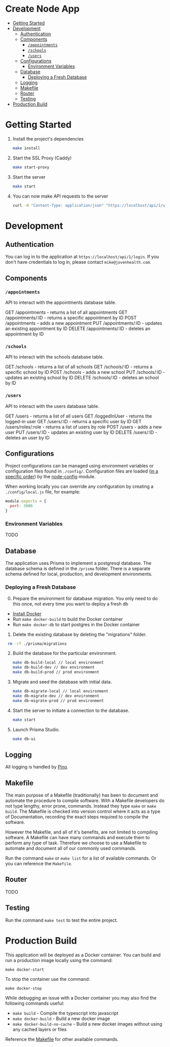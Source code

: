 # Create Node App

- [Getting Started](#getting-started)
- [Development](#development)
  - [Authentication](#authentication)
  - [Components](#components)
    - [`/appointments`](#appointments)
    - [`/schools`](#schools)
    - [`/users`](#users)
  - [Configurations](#configurations)
    - [Environment Variables](#environment-variables)
  - [Database](#database)
    - [Deploying a Fresh Database](#deploying-a-fresh-database)
  - [Logging](#logging)
  - [Makefile](#makefile)
  - [Router](#router)
  - [Testing](#testing)
- [Production Build](#production-build)

# Getting Started

1. Install the project's dependencies

   ```bash
   make install
   ```

2. Start the SSL Proxy (Caddy)

   ```bash
   make start-proxy
   ```

3. Start the server

   ```bash
   make start
   ```

3. You can now make API requests to the server

   ```bash
   curl -H "Content-Type: application/json" "https://localhost/api/1/users"
   ```

# Development

## Authentication

You can log in to the application at `https://localhost/api/1/login`. If you don't have credentials to log in, please contact `mike@jovenhealth.com`.

## Components

### `/appointments`

API to interact with the appointments database table.

GET /appointments - returns a list of all appointments
GET /appointments/:ID - returns a specific appointment by ID
POST /appointments - adds a new appointment
PUT /appointments/:ID - updates an existing appointment by ID
DELETE /appointments/:ID - deletes an appointment by ID

### `/schools`

API to interact with the schools database table.

GET /schools - returns a list of all schools
GET /schools/:ID - returns a specific school by ID
POST /schools - adds a new school
PUT /schools/:ID - updates an existing school by ID
DELETE /schools/:ID - deletes an school by ID

### `/users`

API to interact with the users database table.

GET /users - returns a list of all users
GET /loggedInUser - returns the logged-in user
GET /users/:ID - returns a specific user by ID
GET /users/roles/:role - returns a list of users by role
POST /users - adds a new user
PUT /users/:ID - updates an existing user by ID
DELETE /users/:ID - deletes an user by ID

## Configurations

Project configurations can be managed using environment variables or configuration files found in `./config/`. Configuration files are loaded ([in a specific order](https://github.com/lorenwest/node-config/wiki/Configuration-Files#file-load-order)) by the [node-config](https://github.com/lorenwest/node-config) module.

When working locally you can override any configuration by creating a `./config/local.js` file, for example:

```js
module.exports = {
  port: 3000
}
```

### Environment Variables

TODO

## Database

The application uses Prisma to implement a postgresql database. The database schema is defined in the `/prisma` folder. There is a separate schema defined for local, production, and development environments.

### Deploying a Fresh Database

0. Prepare the environment for database migration.
  You only need to do this once, not every time you want to deploy a fresh db

  - [Install Docker](https://docs.docker.com/get-docker/)
  - Run `make docker-build` to build the Docker container
  - Run `make docker-db` to start postgres in the Docker container

1. Delete the existing database by deleting the "migrations" folder.

  ```bash
   rm -rf ./prisma/migrations
   ```

2. Build the database for the particular environment.

   ```bash
   make db-build-local // local environment
   make db-build-dev // dev environment
   make db-build-prod // prod environment
   ```

3. Migrate and seed the database with initial data.

   ```bash
   make db-migrate-local // local environment
   make db-migrate-dev // dev environment
   make db-migrate-prod // prod environment
   ```

4. Start the server to initiate a connection to the database.

   ```bash
   make start
   ```

5. Launch Prisma Studio.

   ```bash
   make db-ui
   ```

## Logging

All logging is handled by [Pino](https://github.com/pinojs/pino#readme).

## Makefile

The main purpose of a Makefile (traditionally) has been to document and automate the procedure to compile software. With a Makefile developers do not type lengthy, error prone, commands. Instead they type `make` or `make build`. The Makefile is checked into version control where it acts as a type of Documentation, recording the exact steps required to compile the software.

However the Makefile, and all of it's benefits, are not limited to compiling software. A Makefile can have many commands and execute them to perform any type of task. Therefore we choose to use a Makefile to automate and document all of our commonly used commands.

Run the command `make` or `make list` for a list of available commands. Or you can reference the `Makefile`.

## Router

TODO

## Testing

Run the command `make test` to test the entire project.

# Production Build

This application will be deployed as a Docker container. You can build and run a production image locally using the command:

```
make docker-start
```

To stop the container use the command:

```
make docker-stop
```

While debugging an issue with a Docker container you may also find the following commands useful:

- `make build` - Compile the typescript into javascript
- `make docker-build` - Build a new docker image
- `make docker-build-no-cache` - Build a new docker images without using any cached layers or files

Reference the [Makefile](#makefile) for other available commands.
